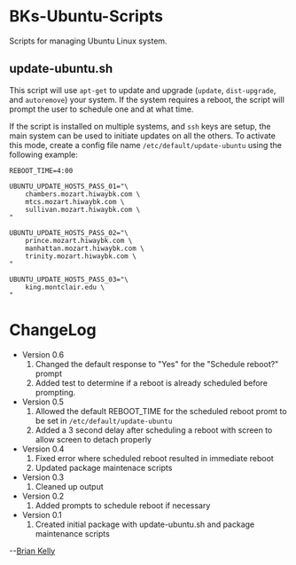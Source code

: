 # BKs-Ubuntu-Scripts
<!--- Project=BKs-Ubuntu-Scripts --->
<!--- MajorVersion=0 --->
<!--- MinorVersion=6 --->
<!--- PackageVersion=2 --->
<!--- MaintainerName="Brian Kelly" --->
<!--- MaintainerEmail=Github@Brian.Kelly.name --->
<!--- Depends="perl (>= 5.14.2), mdadm (>= 3.2.5), lvm2 (>= 2.02.66)" --->
<!--- Description="Various utility scripts for managing an Ubuntu Linux system" --->

Scripts for managing Ubuntu Linux system.

update-ubuntu.sh
----------------

This script will use `apt-get` to update and upgrade (`update`, `dist-upgrade`,
and `autoremove`) your system.  If the system requires a reboot, the script
will prompt the user to schedule one and at what time.

If the script is installed on multiple systems, and `ssh` keys are setup, the
main system can be used to initiate updates on all the others.  To activate this
mode, create a config file name `/etc/default/update-ubuntu` using the following
example:

```
REBOOT_TIME=4:00

UBUNTU_UPDATE_HOSTS_PASS_01="\
	chambers.mozart.hiwaybk.com \
	mtcs.mozart.hiwaybk.com \
	sullivan.mozart.hiwaybk.com \
"

UBUNTU_UPDATE_HOSTS_PASS_02="\
	prince.mozart.hiwaybk.com \
	manhattan.mozart.hiwaybk.com \
	trinity.mozart.hiwaybk.com \
"

UBUNTU_UPDATE_HOSTS_PASS_03="\
	king.montclair.edu \
"
```

# ChangeLog
* Version 0.6
  1. Changed the default response to "Yes" for the "Schedule reboot?" prompt
  2. Added test to determine if a reboot is already scheduled before prompting.
* Version 0.5
  1. Allowed the default REBOOT_TIME for the scheduled reboot promt to be set in `/etc/default/update-ubuntu`
  2. Added a 3 second delay after scheduling a reboot with screen to allow screen to detach properly
* Version 0.4
  1. Fixed error where scheduled reboot resulted in immediate reboot
  2. Updated package maintenace scripts
* Version 0.3
  1. Cleaned up output
* Version 0.2
  1. Added prompts to schedule reboot if necessary
* Version 0.1
  1. Created initial package with update-ubuntu.sh and package maintenance scripts

--[Brian Kelly](https://github.com/hiwaybk)
